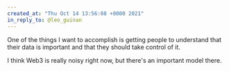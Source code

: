 ```yaml
---
created_at: "Thu Oct 14 13:56:08 +0000 2021"
in_reply_to: @leo_guinan
---
```


One of the things I want to accomplish is getting people to understand that their data is important and that they should take control of it.

I think Web3 is really noisy right now, but there's an important model there.